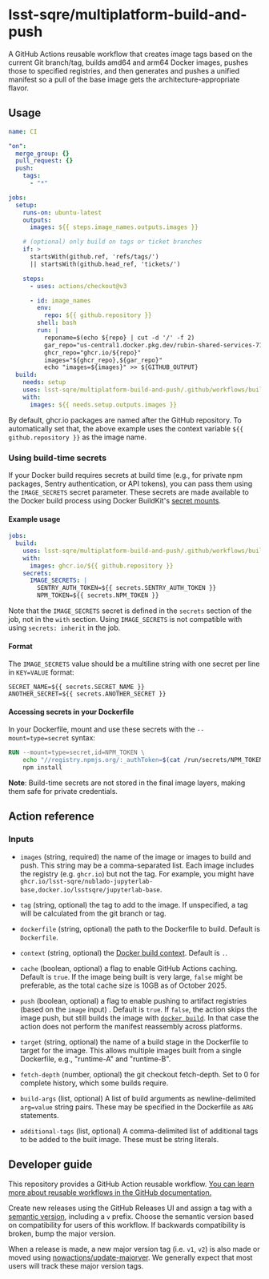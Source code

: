 # lsst-sqre/multiplatform-build-and-push

A GitHub Actions reusable workflow that creates image tags based on the current Git branch/tag, builds amd64 and arm64 Docker images, pushes those to specified registries, and then generates and pushes a unified manifest so a pull of the base image gets the architecture-appropriate flavor.

## Usage

```yaml
name: CI

"on":
  merge_group: {}
  pull_request: {}
  push:
    tags:
      - "*"

jobs:
  setup:
    runs-on: ubuntu-latest
    outputs:
      images: ${{ steps.image_names.outputs.images }}

    # (optional) only build on tags or ticket branches
    if: >
      startsWith(github.ref, 'refs/tags/')
      || startsWith(github.head_ref, 'tickets/')

    steps:
      - uses: actions/checkout@v3

      - id: image_names
        env:
          repo: ${{ github.repository }}
        shell: bash
        run: |
          reponame=$(echo ${repo} | cut -d '/' -f 2)
          gar_repo="us-central1.docker.pkg.dev/rubin-shared-services-71ec/sciplat/${reponame}"
          ghcr_repo="ghcr.io/${repo}"
          images="${ghcr_repo},${gar_repo}"
          echo "images=${images}" >> ${GITHUB_OUTPUT}
  build:
    needs: setup
    uses: lsst-sqre/multiplatform-build-and-push/.github/workflows/build.yaml@v1
    with:
      images: ${{ needs.setup.outputs.images }}
```

By default, ghcr.io packages are named after the GitHub repository.
To automatically set that, the above example uses the context variable `${{ github.repository }}` as the image name.

### Using build-time secrets

If your Docker build requires secrets at build time (e.g., for private npm packages, Sentry authentication, or API tokens), you can pass them using the `IMAGE_SECRETS` secret parameter. These secrets are made available to the Docker build process using Docker BuildKit's [secret mounts](https://docs.docker.com/build/building/secrets/).

#### Example usage

```yaml
jobs:
  build:
    uses: lsst-sqre/multiplatform-build-and-push/.github/workflows/build.yaml@v1
    with:
      images: ghcr.io/${{ github.repository }}
    secrets:
      IMAGE_SECRETS: |
        SENTRY_AUTH_TOKEN=${{ secrets.SENTRY_AUTH_TOKEN }}
        NPM_TOKEN=${{ secrets.NPM_TOKEN }}
```

Note that the `IMAGE_SECRETS` secret is defined in the `secrets` section of the job, not in the `with` section.
Using `IMAGE_SECRETS` is not compatible with using `secrets: inherit` in the job.

#### Format

The `IMAGE_SECRETS` value should be a multiline string with one secret per line in `KEY=VALUE` format:

```
SECRET_NAME=${{ secrets.SECRET_NAME }}
ANOTHER_SECRET=${{ secrets.ANOTHER_SECRET }}
```

#### Accessing secrets in your Dockerfile

In your Dockerfile, mount and use these secrets with the `--mount=type=secret` syntax:

```dockerfile
RUN --mount=type=secret,id=NPM_TOKEN \
    echo "//registry.npmjs.org/:_authToken=$(cat /run/secrets/NPM_TOKEN)" > ~/.npmrc && \
    npm install
```

**Note**: Build-time secrets are not stored in the final image layers, making them safe for private credentials.

## Action reference

### Inputs

- `images` (string, required) the name of the image or images to build and push.
  This string may be a comma-separated list.
  Each image includes the registry (e.g. `ghcr.io`) but not the tag.
  For example, you might have `ghcr.io/lsst-sqre/nublado-jupyterlab-base,docker.io/lsstsqre/jupyterlab-base`.

- `tag` (string, optional) the tag to add to the image.
  If unspecified, a tag will be calculated from the git branch or tag.

- `dockerfile` (string, optional) the path to the Dockerfile to build.
  Default is `Dockerfile`.

- `context` (string, optional) the [Docker build context](https://docs.docker.com/build/building/context/).
  Default is `.`.

- `cache` (boolean, optional) a flag to enable GitHub Actions caching.
  Default is `true`.
  If the image being built is very large, `false` might be preferable, as the total cache size is 10GB as of October 2025.

- `push` (boolean, optional) a flag to enable pushing to artifact registries (based on the `image` input) .
  Default is `true`.
  If `false`, the action skips the image push, but still builds the image with [`docker build`](https://docs.docker.com/engine/reference/commandline/build/).
  In that case the action does not perform the manifest reassembly across platforms.

- `target` (string, optional) the name of a build stage in the Dockerfile to target for the image. This allows multiple images built from a single Dockerfile, e.g., "runtime-A" and "runtime-B".

- `fetch-depth` (number, optional) the git checkout fetch-depth. Set to 0 for complete history, which some builds require.

- `build-args` (list, optional) A list of build arguments as newline-delimited `arg=value` string pairs. These may be specified in the Dockerfile as `ARG` statements.

- `additional-tags` (list, optional) A comma-delimited list of additional tags to be added to the built image. These must be string literals.

## Developer guide

This repository provides a GitHub Action reusable workflow.
[You can learn more about reusable workflows in the GitHub documentation.](https://docs.github.com/en/actions/how-tos/reuse-automations/reuse-workflows)

Create new releases using the GitHub Releases UI and assign a tag with a [semantic version](https://semver.org), including a `v` prefix. Choose the semantic version based on compatibility for users of this workflow. If backwards compatibility is broken, bump the major version.

When a release is made, a new major version tag (i.e. `v1`, `v2`) is also made or moved using [nowactions/update-majorver](https://github.com/marketplace/actions/update-major-version).
We generally expect that most users will track these major version tags.
